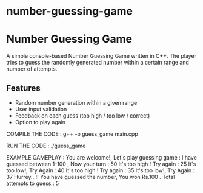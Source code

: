 # number-guessing-game
# Number Guessing Game

A simple console-based Number Guessing Game written in C++. The player tries to guess the randomly generated number within a certain range and number of attempts.

## Features
- Random number generation within a given range
- User input validation
- Feedback on each guess (too high / too low / correct)
- Option to play again


COMPILE THE CODE :
g++ -o guess_game main.cpp

RUN THE CODE :
./guess_game


EXAMPLE GAMEPLAY :
You are welcome!, Let's play guessing game : 
I have guessed between 1-100 , Now your turn : 
50
It's too high ! Try again : 25
It's too low!, Try Again : 40
It's too high ! Try again : 35
It's too low!, Try Again : 37
Hurrey...!! You have guessed the number, You won Rs.100 .
Total attempts to guess : 5
